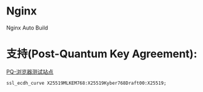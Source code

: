 # Nginx
Nginx Auto Build

# 支持(Post-Quantum Key Agreement):

[PQ-浏览器测试站点](https://pq.cloudflareresearch.com/)

```
ssl_ecdh_curve X25519MLKEM768:X25519Kyber768Draft00:X25519;
```
